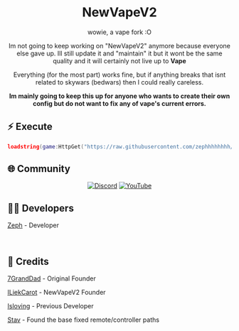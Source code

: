 <div align="center">
  
  # NewVapeV2

 wowie, a vape fork :O

Im not going to keep working on "NewVapeV2" anymore because everyone else gave up. Ill still update it and "maintain" it but it wont be the same quality and it will certainly not live up to **Vape**

Everything (for the most part) works fine, but if anything breaks that isnt related to skywars (bedwars) then I could really careless.

**Im mainly going to keep this up for anyone who wants to create their own config but do not want to fix any of vape's current errors.**

</div>

## ⚡ Execute

```lua
loadstring(game:HttpGet("https://raw.githubusercontent.com/zephhhhhhhh/NewVape2/main/NewMainScript.lua", true))()
```

## 🌐 Community

<div align="center">
  
  [![Discord](https://img.shields.io/badge/Discord-Join%20Now-5865F2?style=for-the-badge&logo=discord&logoColor=white)](https://discord.gg/37PdRkKtG2)
  [![YouTube](https://img.shields.io/badge/YouTube-Subscribe-FF0000?style=for-the-badge&logo=youtube&logoColor=white)](https://www.youtube.com/@zephthecutie)
  
</div>

## 👨‍💻 Developers



[Zeph](https://slat.cc/zephhh) - Developer




<br/>

## 🙏 Credits

[7GrandDad](https://github.com/7GrandDadPGN) - Original Founder

[ILiekCarot](https://github.com/ILiekCarot) - NewVapeV2 Founder

[Isloving](https://github.com/onlyabletolove) - Previous Developer

[Stav](https://github.com/sstvskids/VapeV4ForRoblox) - Found the base fixed remote/controller paths
